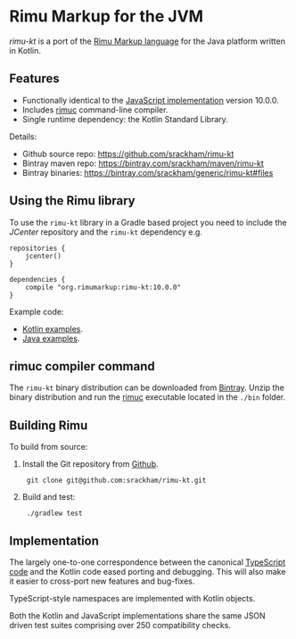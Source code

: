 # Rimu Markup for the JVM

_rimu-kt_ is a port of the [Rimu Markup
language](http://rimumarkup.org) for the Java platform written
in Kotlin.


## Features

- Functionally identical to the [JavaScript
  implementation](https://github.com/srackham/rimu) version
  10.0.0.
- Includes
  [rimuc](http://rimumarkup.org/reference.html#rimuc-command)
  command-line compiler.
- Single runtime dependency: the Kotlin Standard Library.

Details:

- Github source repo: https://github.com/srackham/rimu-kt
- Bintray maven repo: https://bintray.com/srackham/maven/rimu-kt
- Bintray binaries: https://bintray.com/srackham/generic/rimu-kt#files


## Using the Rimu library
To use the `rimu-kt` library in a Gradle based project you need to
include the _JCenter_ repository and the `rimu-kt` dependency e.g.

```
repositories {
    jcenter()
}

dependencies {
    compile "org.rimumarkup:rimu-kt:10.0.0"
}
```

Example code:

- [Kotlin
  examples](https://github.com/srackham/rimu-kt/blob/master/src/test/kotlin/KotlinExamplesTest.kt).
- [Java
  examples](https://github.com/srackham/rimu-kt/blob/master/src/test/java/JavaExamplesTest.java).


## rimuc compiler command
The `rimu-kt` binary distribution can be downloaded from
[Bintray](https://bintray.com/srackham/generic/rimu-kt#files). Unzip
the binary distribution and run the
[rimuc](http://rimumarkup.org/reference.html#rimuc-command) executable
located in the `./bin` folder.


## Building Rimu
To build from source:

1. Install the Git repository from [Github](https://github.com/srackham/rimu-kt).

        git clone git@github.com:srackham/rimu-kt.git

2. Build and test:

        ./gradlew test

        
## Implementation
The largely one-to-one correspondence between the canonical
[TypeScript code](https://github.com/srackham/rimu) and the Kotlin
code eased porting and debugging.  This will also make it easier to
cross-port new features and bug-fixes.

TypeScript-style namespaces are implemented with Kotlin objects.

Both the Kotlin and JavaScript implementations share the same JSON
driven test suites comprising over 250 compatibility checks.

